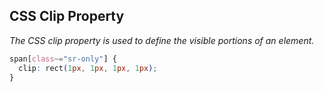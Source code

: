 ## CSS Clip Property

_The CSS clip property is used to define the visible portions of an element._

```CSS
span[class~="sr-only"] {
  clip: rect(1px, 1px, 1px, 1px);
}
```
